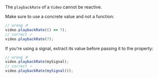 The `playbackRate` of a `Video` cannot be reactive.

Make sure to use a concrete value and not a function:

```ts
// wrong ✗
video.playbackRate(() => 7);
// correct ✓
video.playbackRate(7);
```

If you're using a signal, extract its value before passing it to the property:

```ts
// wrong ✗
video.playbackRate(mySignal);
// correct ✓
video.playbackRate(mySignal());
```
